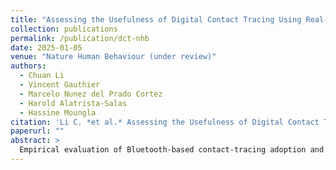 ```yaml
---
title: "Assessing the Usefulness of Digital Contact Tracing Using Real-World Contact Data"
collection: publications
permalink: /publication/dct-nhb
date: 2025-01-05
venue: "Nature Human Behaviour (under review)"
authors:
  - Chuan Li
  - Vincent Gauthier
  - Marcelo Nunez del Prado Cortez
  - Harold Alatrista-Salas
  - Hassine Moungla
citation: 'Li C. *et al.* Assessing the Usefulness of Digital Contact Tracing Using Real-World Contact Data. *Nat. Hum. Behav.* (under review).'
paperurl: ""
abstract: >
  Empirical evaluation of Bluetooth-based contact-tracing adoption and its epidemiological impact using nation-scale mobility records.
---
```

